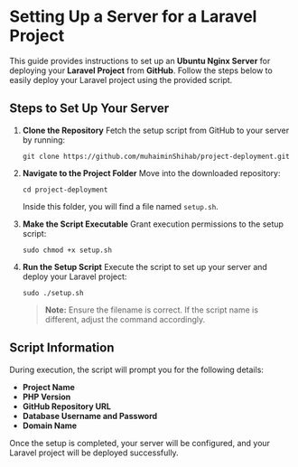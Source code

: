 # Setting Up a Server for a Laravel Project

This guide provides instructions to set up an **Ubuntu Nginx Server** for deploying your **Laravel Project** from **GitHub**. Follow the steps below to easily deploy your Laravel project using the provided script.

## Steps to Set Up Your Server

1. **Clone the Repository**
   Fetch the setup script from GitHub to your server by running:
   ```shell
   git clone https://github.com/muhaiminShihab/project-deployment.git
   ```

2. **Navigate to the Project Folder**
   Move into the downloaded repository:
   ```shell
   cd project-deployment
   ```
   Inside this folder, you will find a file named `setup.sh`.

3. **Make the Script Executable**
   Grant execution permissions to the setup script:
   ```shell
   sudo chmod +x setup.sh
   ```

4. **Run the Setup Script**
   Execute the script to set up your server and deploy your Laravel project:
   ```shell
   sudo ./setup.sh
   ```

   > **Note:** Ensure the filename is correct. If the script name is different, adjust the command accordingly.

## Script Information
During execution, the script will prompt you for the following details:
- **Project Name**  
- **PHP Version**  
- **GitHub Repository URL**  
- **Database Username and Password**  
- **Domain Name**

Once the setup is completed, your server will be configured, and your Laravel project will be deployed successfully.

